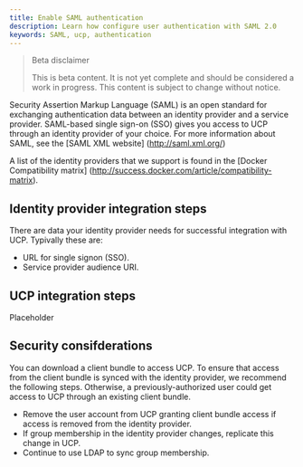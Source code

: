 ```yaml
---
title: Enable SAML authentication
description: Learn how configure user authentication with SAML 2.0
keywords: SAML, ucp, authentication
---
```


> Beta disclaimer
>
> This is beta content. It is not yet complete and should be considered a work in progress. This content is subject to change without notice.

Security Assertion Markup Language (SAML) is an open standard for exchanging authentication data between an identity provider and a service provider. SAML-based single sign-on (SSO) gives you access to UCP through an identity provider of your choice. For more information about SAML, see the [SAML XML website] (http://saml.xml.org/)

A list of the identity providers that we support is found in the [Docker Compatibility matrix] (http://success.docker.com/article/compatibility-matrix).



## Identity provider integration steps

There are data your identity provider needs for successful integration with UCP. Typivally these are:

- URL for single signon (SSO).
- Service provider audience URI.

## UCP integration steps

Placeholder

## Security consifderations

You can download a client bundle to access UCP. To ensure that access from the client bundle is synced with the identity provider, we recommend the following steps. Otherwise, a previously-authorized user could get access to UCP through an existing client bundle.

- Remove the user account from UCP granting client bundle access if access is removed from the identity provider.
- If group membership in the identity provider changes, replicate this change in UCP.
- Continue to use LDAP to sync group membership.
